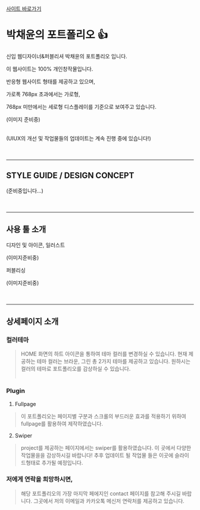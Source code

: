 [사이트 바로가기](https://github.com/yunyungu/yunyungu)

# 박채윤의 포트폴리오 :+1:

신입 웹디자이너&퍼블리셔 박채윤의 포트폴리오 입니다.

이 웹사이트는 100% 개인창작물입니다.

반응형 웹사이트 형태를 제공하고 있으며,

가로폭 768px 초과에서는 가로형,

768px 미만에서는 세로형 디스플레이를 기준으로 보여주고 있습니다.

(이미지 준비중)

<br>
(UIUX의 개선 및 작업물들의 업데이트는 계속 진행 중에 있습니다!)
<br><br><br>

---

<h2>STYLE GUIDE / DESIGN CONCEPT</h2>

(준비중입니다...)
<br><br><br>

---

<h2>사용 툴 소개</h2>

디자인 및 아이콘, 일러스트

(이미지준비중)

퍼블리싱

(이미지준비중)
<br><br><br>

---

<h2> 상세페이지 소개 </h2>

<h3> 컬러테마 </h3>

> HOME 화면의 하트 아이콘을 통하여 테마 컬러를 변경하실 수 있습니다.
> 현재 제공하는 테마 컬러는 브라운, 그린 총 2가지 테마를 제공하고 있습니다.
> 원하시는 컬러의 테마로 포트폴리오를 감상하실 수 있습니다.
<br><br>

<h3> Plugin </h3>

1. Fullpage

> 이 포트폴리오는 페이지별 구분과 스크롤의 부드러운 효과를 적용하기 위하여 fullpage를 활용하여 제작하였습니다.
 

2. Swiper

> project를 제공하는 페이지에서는 swiper를 활용하였습니다.
> 이 곳에서 다양한 작업물을을 감상하시길 바랍니다!
> 추후 업데이트 될 작업물 들은 이곳에 슬라이드형태로 추가될 예정입니다.


<h3> 저에게 연락을 희망하시면, </h3>

> 해당 포트폴리오의 가장 마지막 페에지인 contact 페이지를 참고해 주시길 바랍니다.
> 그곳에서 저의 이메일과 카카오톡 메신저 연락처를 제공하고 있습니다.

